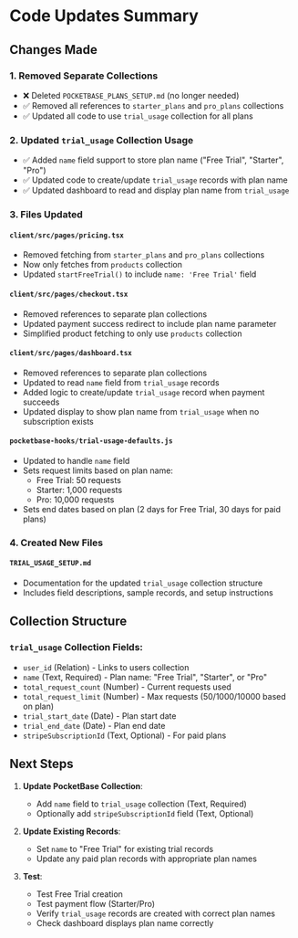 # Code Updates Summary

## Changes Made

### 1. Removed Separate Collections
- ❌ Deleted `POCKETBASE_PLANS_SETUP.md` (no longer needed)
- ✅ Removed all references to `starter_plans` and `pro_plans` collections
- ✅ Updated all code to use `trial_usage` collection for all plans

### 2. Updated `trial_usage` Collection Usage
- ✅ Added `name` field support to store plan name ("Free Trial", "Starter", "Pro")
- ✅ Updated code to create/update `trial_usage` records with plan name
- ✅ Updated dashboard to read and display plan name from `trial_usage`

### 3. Files Updated

#### `client/src/pages/pricing.tsx`
- Removed fetching from `starter_plans` and `pro_plans` collections
- Now only fetches from `products` collection
- Updated `startFreeTrial()` to include `name: 'Free Trial'` field

#### `client/src/pages/checkout.tsx`
- Removed references to separate plan collections
- Updated payment success redirect to include plan name parameter
- Simplified product fetching to only use `products` collection

#### `client/src/pages/dashboard.tsx`
- Removed references to separate plan collections
- Updated to read `name` field from `trial_usage` records
- Added logic to create/update `trial_usage` record when payment succeeds
- Updated display to show plan name from `trial_usage` when no subscription exists

#### `pocketbase-hooks/trial-usage-defaults.js`
- Updated to handle `name` field
- Sets request limits based on plan name:
  - Free Trial: 50 requests
  - Starter: 1,000 requests
  - Pro: 10,000 requests
- Sets end dates based on plan (2 days for Free Trial, 30 days for paid plans)

### 4. Created New Files

#### `TRIAL_USAGE_SETUP.md`
- Documentation for the updated `trial_usage` collection structure
- Includes field descriptions, sample records, and setup instructions

## Collection Structure

### `trial_usage` Collection Fields:
- `user_id` (Relation) - Links to users collection
- `name` (Text, Required) - Plan name: "Free Trial", "Starter", or "Pro"
- `total_request_count` (Number) - Current requests used
- `total_request_limit` (Number) - Max requests (50/1000/10000 based on plan)
- `trial_start_date` (Date) - Plan start date
- `trial_end_date` (Date) - Plan end date
- `stripeSubscriptionId` (Text, Optional) - For paid plans

## Next Steps

1. **Update PocketBase Collection**:
   - Add `name` field to `trial_usage` collection (Text, Required)
   - Optionally add `stripeSubscriptionId` field (Text, Optional)

2. **Update Existing Records**:
   - Set `name` to "Free Trial" for existing trial records
   - Update any paid plan records with appropriate plan names

3. **Test**:
   - Test Free Trial creation
   - Test payment flow (Starter/Pro)
   - Verify `trial_usage` records are created with correct plan names
   - Check dashboard displays plan name correctly

